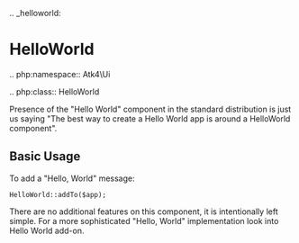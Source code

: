 .. _helloworld:

# HelloWorld

.. php:namespace:: Atk4\Ui

.. php:class:: HelloWorld

Presence of the "Hello World" component in the standard distribution is just us saying "The best way
to create a Hello World app is around a HelloWorld component".

## Basic Usage

To add a "Hello, World" message:

```
HelloWorld::addTo($app);
```

There are no additional features on this component, it is intentionally left simple. For a more
sophisticated "Hello, World" implementation look into Hello World add-on.
